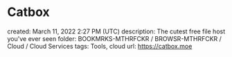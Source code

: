 # Catbox

created: March 11, 2022 2:27 PM (UTC)
description: The cutest free file host you've ever seen
folder: BOOKMRKS-MTHRFCKR / BROWSR-MTHRFCKR / Cloud / Cloud Services
tags: Tools, cloud
url: https://catbox.moe